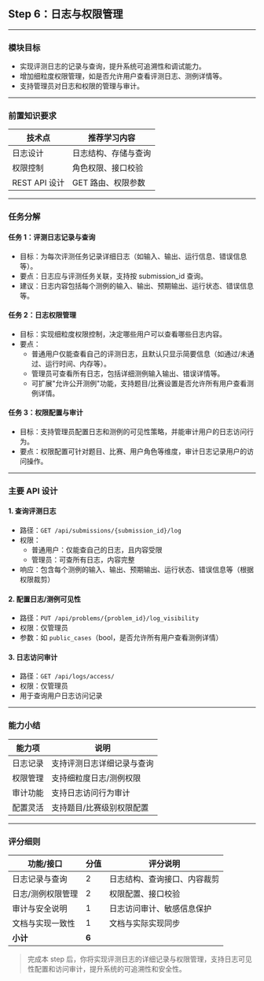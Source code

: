 ## Step 6：日志与权限管理

---

### 模块目标

- 实现评测日志的记录与查询，提升系统可追溯性和调试能力。
- 增加细粒度权限管理，如是否允许用户查看评测日志、测例详情等。
- 支持管理员对日志和权限的管理与审计。

---

### 前置知识要求

| 技术点         | 推荐学习内容           |
| -------------- | ---------------------- |
| 日志设计       | 日志结构、存储与查询   |
| 权限控制       | 角色权限、接口校验     |
| REST API 设计  | GET 路由、权限参数     |

---

### 任务分解

#### 任务 1：评测日志记录与查询
- 目标：为每次评测任务记录详细日志（如输入、输出、运行信息、错误信息等）。
- 要点：日志应与评测任务关联，支持按 submission_id 查询。
- 建议：日志内容包括每个测例的输入、输出、预期输出、运行状态、错误信息等。

#### 任务 2：日志权限管理
- 目标：实现细粒度权限控制，决定哪些用户可以查看哪些日志内容。
- 要点：
  - 普通用户仅能查看自己的评测日志，且默认只显示简要信息（如通过/未通过、运行时间、内存等）。
  - 管理员可查看所有日志，包括详细测例输入输出、错误详情等。
  - 可扩展"允许公开测例"功能，支持题目/比赛设置是否允许所有用户查看测例详情。

#### 任务 3：权限配置与审计
- 目标：支持管理员配置日志和测例的可见性策略，并能审计用户的日志访问行为。
- 要点：权限配置可针对题目、比赛、用户角色等维度，审计日志记录用户的访问操作。

---

### 主要 API 设计

#### 1. 查询评测日志
- 路径：`GET /api/submissions/{submission_id}/log`
- 权限：
  - 普通用户：仅能查自己的日志，且内容受限
  - 管理员：可查所有日志，内容完整
- 响应：包含每个测例的输入、输出、预期输出、运行状态、错误信息等（根据权限裁剪）

#### 2. 配置日志/测例可见性
- 路径：`PUT /api/problems/{problem_id}/log_visibility`
- 权限：仅管理员
- 参数：如 `public_cases`（bool，是否允许所有用户查看测例详情）

#### 3. 日志访问审计
- 路径：`GET /api/logs/access/`
- 权限：仅管理员
- 用于查询用户日志访问记录

---

### 能力小结

| 能力项         | 说明                       |
| -------------- | -------------------------- |
| 日志记录       | 支持评测日志详细记录与查询 |
| 权限管理       | 支持细粒度日志/测例权限    |
| 审计功能       | 支持日志访问行为审计       |
| 配置灵活       | 支持题目/比赛级别权限配置  |

---

### 评分细则

| 功能/接口                | 分值 | 评分说明                         |
|--------------------------|------|----------------------------------|
| 日志记录与查询           | 2    | 日志结构、查询接口、内容裁剪      |
| 日志/测例权限管理        | 2    | 权限配置、接口校验                |
| 审计与安全说明           | 1    | 日志访问审计、敏感信息保护        |
| 文档与实现一致性         | 1    | 文档与实际实现同步                |
| **小计**                 | **6**|                                  |

> 完成本 step 后，你将实现评测日志的详细记录与权限管理，支持日志可见性配置和访问审计，提升系统的可追溯性和安全性。